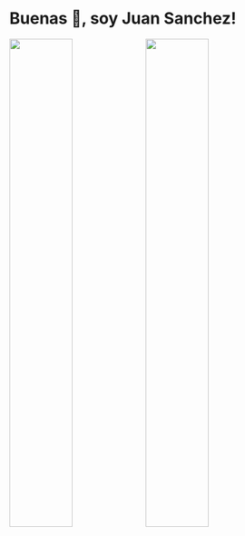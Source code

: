 # Buenas :wave:, soy Juan Sanchez!
<img align="left" width= "47%" src="https://github-readme-stats.vercel.app/api?username=JuanSaz&theme=jolly "/>
<img align="left" width= "47%" src="https://github-readme-stats.vercel.app/api/top-langs/?username=JuanSaz&theme=jolly&layout=compact&&lang_count=6"/>
